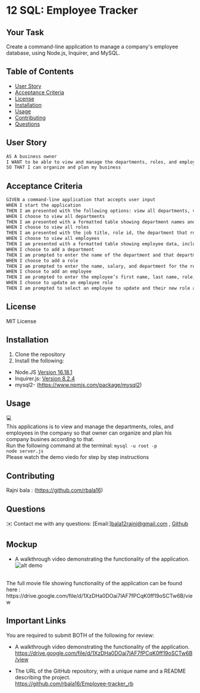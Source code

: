 # 12 SQL: Employee Tracker

## Your Task

Create a command-line application  to manage a company's employee database, using Node.js, Inquirer, and MySQL.


## Table of Contents

- [User Story](#user-story)
- [Acceptance Criteria](#acceptance-criteria)
- [License](#license)
- [Installation](#installation)
- [Usage](#usage)
- [Contributing](#contributing)
- [Questions](#questions)

## User Story

```md
AS A business owner
I WANT to be able to view and manage the departments, roles, and employees in my company
SO THAT I can organize and plan my business
```

## Acceptance Criteria

```md
GIVEN a command-line application that accepts user input
WHEN I start the application
THEN I am presented with the following options: view all departments, view all roles, view all employees, add a department, add a role, add an employee, and update an employee role
WHEN I choose to view all departments
THEN I am presented with a formatted table showing department names and department ids
WHEN I choose to view all roles
THEN I am presented with the job title, role id, the department that role belongs to, and the salary for that role
WHEN I choose to view all employees
THEN I am presented with a formatted table showing employee data, including employee ids, first names, last names, job titles, departments, salaries, and managers that the employees report to
WHEN I choose to add a department
THEN I am prompted to enter the name of the department and that department is added to the database
WHEN I choose to add a role
THEN I am prompted to enter the name, salary, and department for the role and that role is added to the database
WHEN I choose to add an employee
THEN I am prompted to enter the employee’s first name, last name, role, and manager, and that employee is added to the database
WHEN I choose to update an employee role
THEN I am prompted to select an employee to update and their new role and this information is updated in the database 
```

## License 
MIT License

## Installation
1. Clone the repository
2. Install the following: 
- Node.JS [Version 16.18.1](https://nodejs.org/en/blog/release/v16.18.1/)
- Inquirer.js: [Version 8.2.4](https://www.npmjs.com/package/inquirer/v/8.2.4)
- mysql2- (https://www.npmjs.com/package/mysql2)

## Usage
💻   
  This applications is to view and manage the departments, roles, and employees in the company
so that owner can organize and plan his company busines according to that.<br>
Run the following command at the terminal:
`mysql -u root -p` <br>
`node server.js`  <br>
Please watch the demo viedo for step by step instructions

## Contributing
Rajni bala : (https://github.com/rbala16)

## Questions
✉️ Contact me with any questions: [Email:]bala12rajni@gmail.com , [Github](https://github.com/rbala16)<br />

## Mockup
* A walkthrough video demonstrating the functionality of the application.<br>
![alt demo](./demo/walkThrough.gif)
<br>
The full movie file showing functionality of the application can be found here :<br>
 https://drive.google.com/file/d/1XzDHa0DOai7lAF7fPCqK0ff19oSCTw6B/view


## Important Links

You are required to submit BOTH of the following for review:

* A walkthrough video demonstrating the functionality of the application.<br>
https://drive.google.com/file/d/1XzDHa0DOai7lAF7fPCqK0ff19oSCTw6B/view

* The URL of the GitHub repository, with a unique name and a README describing the project.<br>
https://github.com/rbala16/Employee-tracker_rb


